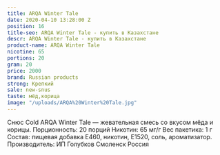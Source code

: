 ```yaml
---
title: ARQA Winter Tale
date: 2020-04-10 13:28:00 Z
position: 16
title-seo: ARQA Winter Tale - купить в Казахстане
descr: ARQA Winter Tale - купить в Казахстане
product-name: ARQA Winter Tale
nicotine: 65
portions: 20
gram: 20
price: 2000
brand: Russian products
strong: Крепкий
sale: new-snus
taste: мёд,корица
image: "/uploads/ARQA%20Winter%20Tale.jpg"
---
```


Снюс Cold ARQA Winter Tale — жевательная смесь со вкусом  мёда и корицы. Порционность: 20 порций Никотин: 65 мг/г Вес пакетика: 1 г Состав: пищевая добавка E460, никотин, E1520, соль, ароматизатор. Производитель: ИП Голубков Смоленск Россия